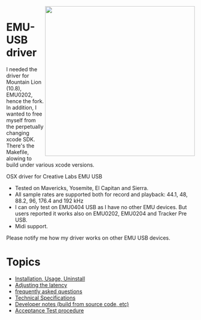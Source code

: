 <img align="right" width="400" src="E-MU_0404_USB.jpg"/>

EMU-USB driver
=============

I needed the driver for Mountain Lion (10.8), EMU0202, hence the fork.
In addition, I wanted to free myself from the perpetually changing xcode SDK.
There's the Makefile, alowing to build under various xcode versions.

OSX driver for Creative Labs EMU USB

* Tested on Mavericks, Yosemite, El Capitan and Sierra.
* All sample rates are supported both for record and playback: 44.1, 48, 88.2, 96, 176.4 and 192 kHz
* I can only test on EMU0404 USB as I have no other EMU devices. But users reported it works also on EMU0202, EMU0204 and Tracker Pre USB.
* Midi support.

Please notify me how my driver works on other EMU USB devices.

Topics
========
 * <a href="Install.md">Installation, Usage, Uninstall</a>
 * <a href="Latency.md">Adjusting the latency</a>
 * <a href="FAQ.md">frequently asked questions</a> 
 * <a href="TechSpecs.md">Technical Specifications</a>
 * <a href="Developer.md">Developer notes (build from source code, etc)</a>
 * <a href="Acceptance.md">Acceptance Test procedure</a>


